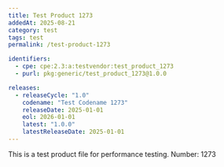 ```yaml
---
title: Test Product 1273
addedAt: 2025-08-21
category: test
tags: test
permalink: /test-product-1273

identifiers:
  - cpe: cpe:2.3:a:testvendor:test_product_1273
  - purl: pkg:generic/test_product_1273@1.0.0

releases:
  - releaseCycle: "1.0"
    codename: "Test Codename 1273"
    releaseDate: 2025-01-01
    eol: 2026-01-01
    latest: "1.0.0"
    latestReleaseDate: 2025-01-01
---
```


This is a test product file for performance testing. Number: 1273
